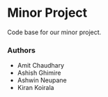 # Minor Project

Code base for our minor project.

### Authors
- Amit Chaudhary
- Ashish Ghimire
- Ashwin Neupane
- Kiran Koirala
